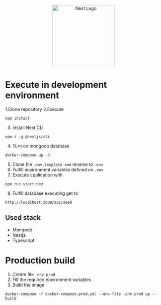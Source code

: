 <p align="center">
  <a href="http://nestjs.com/" target="blank"><img src="https://nestjs.com/img/logo-small.svg" width="200" alt="Nest Logo" /></a>
</p>

# Execute in development environment

1.Clone repository
2.Execute

```
npm install
```

3. Install Nest CLI

```
npm i -g @nestjs/cli
```

4. Turn on mongodb database

```
docker-compose up -d
```

5. Clone file `.env.template and` rename to `.env`
6. Fulfill environment variables defined on `.env`
7. Execute application with

```
npm run start:dev
```

8. Fulfill database executing get to

```
http://localhost:3000/api/seed
```

## Used stack

- Mongodb
- Nestjs
- Typescript

# Production build

1. Create file `.env.prod`
2. Fill the required environment variables
3. Build the image

```
docker-compose -f docker-compose.prod.yml --env-file .env.prod up --build
```
